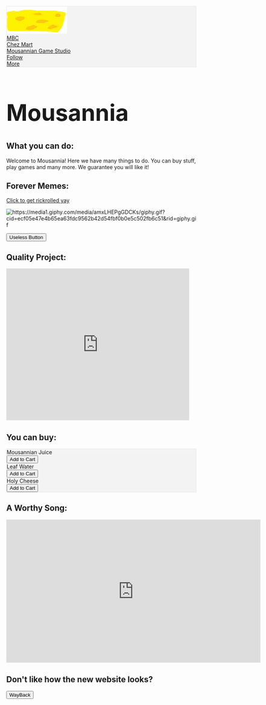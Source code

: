 <html>
<body>
  
  <head>
<style>
ul {
  list-style-type: none;
  margin: 0;
  padding: 0;
  overflow: hidden;
  border: 1px solid #e7e7e7;
  background-color: #f3f3f3;
}

li {
  float: left;
}

li a {
  display: block;
  color: #666;
  text-align: center;
  padding: 14px 16px;
  text-decoration: none;
}

li a:hover:not(.active) {
  background-color: #ddd;
}

li a.active {
  color: white;
  background-color: #4CAF50;
}
</style>
</head>
<body>

<ul>
  <li><a href="index.htm"><img src="logo.png"></a></li>
  <li><a href="mbc.htm">MBC</a></li>
  <li><a href="chezmart.htm">Chez Mart</a></li>
  <li><a href="gamestudio.htm">Mousannian Game Studio</a></li>
  <li><a href="follow.htm">Follow</a></li>
  <li><a href="more.htm">More</a></li>
</ul>

<h1 title="The Best Website Ever" style="font-size:60px;">Mousannia</h1>

<h2>What you can do:</h2>

<p>Welcome to Mousannia! Here we have many things to do. You can buy stuff,
play games and many more. We guarantee you will like it!</p>

<h2>Forever Memes:</h2>

<a href="https://www.youtube.com/watch?v=dQw4w9WgXcQ">Click to get rickrolled yay</a>

<img src="https://media1.giphy.com/media/amxLHEPgGDCKs/giphy.gif?cid=ecf05e47e4b65ea63fdc9562b42d54fbf0b0e5c502fb6c51&rid=giphy.gif" alt="https://media1.giphy.com/media/amxLHEPgGDCKs/giphy.gif?cid=ecf05e47e4b65ea63fdc9562b42d54fbf0b0e5c502fb6c51&rid=giphy.gif" width="104" height="142">

<button>Useless Button</button>

<h2>Quality Project:</h2>

<iframe src="https://scratch.mit.edu/projects/369059766/embed" allowtransparency="true" width="485" height="402" frameborder="0" scrolling="no" allowfullscreen></iframe>


<h2>You can buy:</h2>

<ul>
  <li>Mousannian Juice</li><button>Add to Cart</button>
  <li>Leaf Water</li> <button>Add to Cart</button>
  <li>Holy Cheese</li> <button>Add to Cart</button>
</ul>

<h2>A Worthy Song:</h2>

<iframe width="674" height="379" src="https://www.youtube.com/embed/dgha9S39Y6M" frameborder="0" allow="accelerometer; autoplay; encrypted-media; gyroscope; picture-in-picture" allowfullscreen></iframe>
  
 <h2>Don't like how the new website looks?</h2> 
  
<button onclick="document.location = 'home.htm'">WayBack</button>  
   
</body>
</html>
